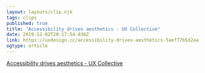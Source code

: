 ```yaml
---
layout: layouts/clip.njk 
tags: clips 
published: true 
title: "Accessibility drives aesthetics - UX Collective" 
date: 2019-12-02T20:17:54.836Z 
link: https://uxdesign.cc/accessibility-drives-aesthetics-5aef77b5d2aa 
ogtype: article 
---
```

[Accessibility drives aesthetics - UX Collective](https://uxdesign.cc/accessibility-drives-aesthetics-5aef77b5d2aa) 
